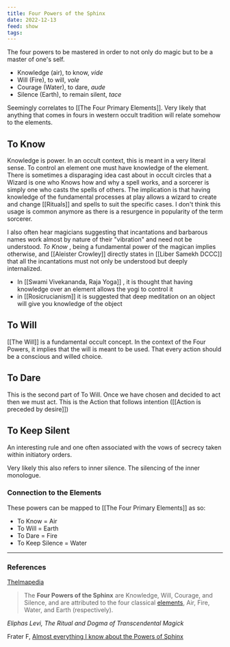 ```yaml
---
title: Four Powers of the Sphinx
date: 2022-12-13
feed: show
tags:
---
```

The four powers to be mastered in order to not only do magic but to be a master of one's self.

- Knowledge (air), to know, *vide*
- Will (Fire), to will, *vole*
- Courage (Water), to dare, *aude*
- Silence (Earth), to remain silent, *tace*

Seemingly correlates to [[The Four Primary Elements]]. Very likely that anything that comes in fours in western occult tradition will relate somehow to the elements. 

## To Know
Knowledge is power. In an occult context, this is meant in a very literal sense. To control an element one must have knowledge of the element. There is sometimes a disparaging idea cast about in occult circles that a Wizard is one who Knows how and why a spell works, and a sorcerer is simply one who casts the spells of others. The implication is that having knowledge of the fundamental processes at play allows a wizard to create and change [[Rituals]] and spells to suit the specific cases. I don't think this usage is common anymore as there is a resurgence in popularity of the term sorcerer. 

I also often hear magicians suggesting that incantations and barbarous names work almost by nature of their "vibration" and need not be understood. *To Know* , being a fundamental power of the magican implies otherwise, and [[Aleister Crowley]] directly states in [[Liber Samekh DCCC]] that all the incantations must not only be understood but deeply internalized.

- In [[Swami Vivekananda, Raja Yoga]] , it is thought that having knowledge over an element allows the yogi to control it
- in [[Rosicrucianism]] it is suggested that deep meditation on an object will give you knowledge of the object

## To Will
[[The Will]] is a fundamental occult concept. In the context of the Four Powers, it implies that the will is meant to be used. That every action should be a conscious and willed choice.

## To Dare
This is the second part of To Will. Once we have chosen and decided to act then we must act. This is the Action that follows intention ([[Action is preceded by desire]]) 

## To Keep Silent
An interesting rule and one often associated with the vows of secrecy taken within initiatory orders. 

Very likely this also refers to inner silence. The silencing of the inner monologue.

### Connection to the Elements
These powers can be mapped to [[The Four Primary Elements]] as so:
- To Know = Air
- To Will = Earth
- To Dare = Fire
- To Keep Silence = Water
___
### References
[Thelmapedia](http://www.thelemapedia.org/index.php/Four_Powers_of_the_Sphinx)
>The **Four Powers of the Sphinx** are Knowledge, Will, Courage, and Silence, and are attributed to the four classical [elements](http://www.thelemapedia.org/index.php/Elements "Elements"), Air, Fire, Water, and Earth (respectively).

*Eliphas Levi, The Ritual and Dogma of Transcendental Magick*

Frater F, [Almost everything I know about the Powers of Sphinx](https://f418.medium.com/almost-everything-i-know-about-the-powers-of-sphinx-77e269062690)